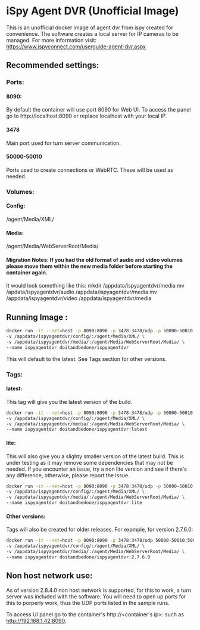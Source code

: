 # iSpy Agent DVR (Unofficial Image)
This is an unofficial docker image of agent dvr from ispy created for convenience. The software creates a local server for IP cameras to be managed. For more information visit:
https://www.ispyconnect.com/userguide-agent-dvr.aspx

## Recommended settings:
### Ports:
#### 8090: 
By default the container will use port 8090 for Web UI. To access the panel go to http://localhost:8090 or replace localhost with your local IP.

#### 3478
Main port used for turn server communication.

#### 50000-50010
Ports used to create connections or WebRTC. These will be used as needed.

### Volumes:
#### Config: 
/agent/Media/XML/
#### Media: 
/agent/Media/WebServerRoot/Media/

#### Migration Notes: If you had the old format of audio and video volumes please move them within the new media folder before starting the container again.
It would look something like this:
mkdir /appdata/ispyagentdvr/media
mv /apdata/ispyagentdvr/audio /appdata/ispyagentdvr/media
mv /appdata/ispyagentdvr/video /appdata/ispyagentdvr/media

## Running Image :
```bash
docker run -it --net=host -p 8090:8090 -p 3478:3478/udp -p 50000-50010:50000-50010/udp \
-v /appdata/ispyagentdvr/config/:/agent/Media/XML/ \
-v /appdata/ispyagentdvr/media/:/agent/Media/WebServerRoot/Media/ \
--name ispyagentdvr doitandbedone/ispyagentdvr
```
This will default to the latest. See Tags section for other versions.

### Tags:
#### latest:
This tag will give you the latest version of the build.
```bash
docker run -it --net=host -p 8090:8090 -p 3478:3478/udp -p 50000-50010:50000-50010/udp \
-v /appdata/ispyagentdvr/config/:/agent/Media/XML/ \
-v /appdata/ispyagentdvr/media/:/agent/Media/WebServerRoot/Media/ \
--name ispyagentdvr doitandbedone/ispyagentdvr:latest
```

#### lite:
This will also give you a slighty smaller version of the latest build. This is under testing as it may remove some dependencies that may not be needed. If you encounter an issue, try a non lite version and see if there's any difference, otherwise, please report the issue.
```bash
docker run -it --net=host -p 8090:8090 -p 3478:3478/udp -p 50000-50010:50000-50010/udp \
-v /appdata/ispyagentdvr/config/:/agent/Media/XML/ \
-v /appdata/ispyagentdvr/media/:/agent/Media/WebServerRoot/Media/ \
--name ispyagentdvr doitandbedone/ispyagentdvr:lite
```

#### Other versions:
Tags will also be created for older releases.
For example, for version 2.7.6.0:
```bash
docker run -it --net=host -p 8090:8090 -p 3478:3478/udp 50000-50010:50000-50010/udp \
-v /appdata/ispyagentdvr/config/:/agent/Media/XML/ \
-v /appdata/ispyagentdvr/media/:/agent/Media/WebServerRoot/Media/ \
--name ispyagentdvr doitandbedone/ispyagentdvr:2.7.6.0
```

## Non host network use:
As of version 2.8.4.0 non host network is supported, for this to work, a turn server was included with the software. You will need to open up ports for this to porperly work, thus the UDP ports listed in the sample runs. 

To access UI panel go to the container's http://<container's ip>:<port> such as http://192.168.1.42:8090.

